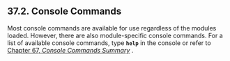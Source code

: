 ## 37.2. Console Commands

Most console commands are available for use regardless of the modules loaded. However, there are also module-specific console commands. For a list of available console commands, type **`help`** in the console or refer to [Chapter 67, *Console Commands Summary*](console_commands.php "Chapter 67. Console Commands Summary") .
